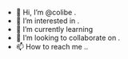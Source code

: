 - 👋 Hi, I’m @colibe .
- 👀 I’m interested in .
- 🌱 I’m currently learning 
- 💞️ I’m looking to collaborate on .
- 📫 How to reach me ..

<!---
colibe/colibe is a ✨ special ✨ repository because its `README.md` (this file) appears on your GitHub profile.
You can click the Preview link to take a look at your changes.
--->
